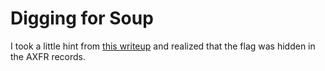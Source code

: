 # Digging for Soup

I took a little hint from [this writeup](https://navixia.com/en/article/cybercheese-ctf-ccc-writeups) and realized that the flag was hidden in the AXFR records.